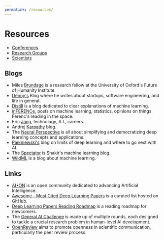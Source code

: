 ```yaml
---
permalink: /resources/
---
```

# Resources

* [Conferences](http://realai.org/resources/conferences.html)
* [Research Groups](http://realai.org/resources/research-groups.html)
* [Scientists](http://realai.org/resources/scientists.html)

## Blogs

* Miles [Brundage](http://www.milesbrundage.com/blog-posts) is a research fellow at the University of Oxford's Future of Humanity Institute.
* [Denny's](http://blog.dennybritz.com/) Blog where he writes about startups, software engineering, and life in general.
* [Distill](http://distill.pub/) is a blog dedicated to clear explanations of machine learning.
* [inFERENCe](http://www.inference.vc/), posts on machine learning, statistics, opinions on things Ferenc's reading in the space.
* Eric [Jang](http://blog.evjang.com/), technology, A.I., careers.
* Andrej [Karpathy](http://karpathy.github.io/) blog.
* The [Neural Perspective](https://theneuralperspective.com/) is all about simplifying and democratizing deep learning concepts and applications.
* [Piekniewski's](http://blog.piekniewski.info/) blog on limits of deep learning and where to go next with AI.
* The [Spectator](http://blog.shakirm.com/) is Shakir's machine learning blog.
* [WildML](http://www.wildml.com/) is a blog about machine learning.

## Links

* [AI•ON](http://ai-on.org/) is an open community dedicated to advancing Artificial Intelligence.
* [Awesome - Most Cited Deep Learning Papers](https://github.com/terryum/awesome-deep-learning-papers) is a curated list hosted on GitHub.
* [Deep Learning Papers Reading Roadmap](https://github.com/songrotek/Deep-Learning-Papers-Reading-Roadmap) is a reading roadmap for newcomers.
* The [General AI Challenge](https://www.general-ai-challenge.org/) is made up of multiple rounds, each designed to tackle a crucial research problem in human-level AI development.
* [OpenReview](https://openreview.net/) aims to promote openness in scientific communication, particularly the peer review process.

